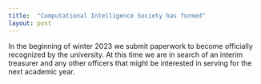 ```yaml
---
title:  "Computational Intelligence Society has formed"
layout: post
---
```


In the beginning of winter 2023 we submit paperwork to become officially recognized by the university. At this time we are in search of an interim
treasurer and any other officers that might be interested in serving for the next academic year.
